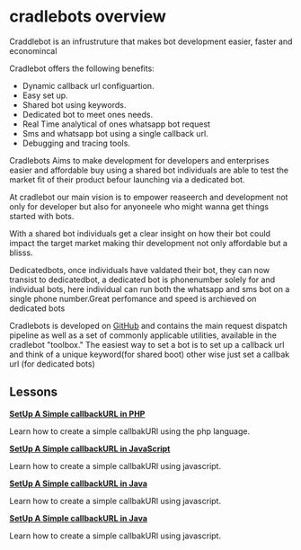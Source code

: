 # cradlebots overview

Craddlebot is an infrustruture that makes bot development easier, faster and economincal

Cradlebot offers the following benefits:

- Dynamic callback url configuartion.
- Easy set up.
- Shared bot using keywords.
- Dedicated bot to meet ones needs.
- Real Time analytical of ones whatsapp bot request
- Sms and whatsapp bot using a single callback url.
- Debugging and tracing tools.

Cradlebots Aims to make development for developers and enterprises easier and affordable buy using a shared bot individuals are able to test the market fit of their product befour launching via  a dedicated bot.

At cradlebot our main vision is to empower reaseerch and development not only for developer but also for anyoneele who might wanna get things started with bots.

With a shared bot individuals get a clear insight on how their bot could impact the target market making thir development not only affordable but a blisss.

Dedicatedbots, once individuals have valdated their bot, they can now transist to dedicatedbot, a dedicated bot is phonenumber solely for and individual bots, here individual can run both the whatsapp and sms bot on a single phone number.Great perfomance and speed is archieved on dedicated bots 

Cradlebots is developed on [GitHub](https://github.com/google/volley) and
contains the main request dispatch pipeline as well as a set of commonly applicable utilities,
available in the cradlebot "toolbox." The easiest way to set a bot  is to set up a callback url and think of a unique keyword(for shared boot) other wise just set a callbak url (for dedicated bots)

<!-- *Groovy*

```groovy
dependencies {
    implementation 'com.android.volley:volley:1.2.1'
}
```

*Kotlin*

```kotlin
dependencies {
    implementation("com.android.volley:volley:1.2.1")
}
```

You can also clone the Volley repository and set it as a library project:

1. Git clone the repository by typing the following at the command line:

    ```console
    git clone https://github.com/google/volley
    ```

2. Import the downloaded source into your app project as an Android library module as described
   in [Create an Android Library](https://developer.android.com/studio/projects/android-library). -->

## Lessons

[**SetUp  A Simple callbackURL in PHP**](./php.md)

Learn how to create a simple callbakURl using the php language.

[**SetUp  A Simple callbackURL in JavaScript**](./simple.md)

Learn how to create a simple callbakURl using javascript.

[**SetUp  A Simple callbackURL in Java**](./simple.md)

Learn how to create a simple callbakURl using javascript.

[**SetUp  A Simple callbackURL in Java**](./simple.md)

Learn how to create a simple callbakURl using javascript.


<!-- [**Set up RequestQueue**](./requestqueue.md)

Learn how to set up a `RequestQueue`, and how to implement a singleton
pattern to create a `RequestQueue` that lasts the lifetime of your app.

[**Make a standard request**](./request.md)

Learn how to send a request using one of Volley's out-of-the-box request types
(raw strings, images, and JSON).

[**Implement a custom request**](./request-custom.md)

Learn how to implement a custom request. -->
